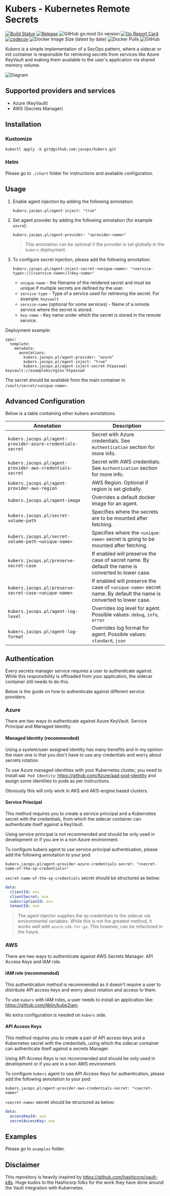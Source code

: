 # Kubers - Kubernetes Remote Secrets
[![Build Status](https://cloud.drone.io/api/badges/jacops/kubers/status.svg)](https://cloud.drone.io/jacops/kubers)
[![Release](https://img.shields.io/github/v/release/jacops/kubers.svg)](https://github.com/jacops/kubers/releases/latest)
![GitHub go.mod Go version](https://img.shields.io/github/go-mod/go-version/jacops/kubers)
[![Go Report Card](https://goreportcard.com/badge/github.com/jacops/kubers)](https://goreportcard.com/report/github.com/jacops/kubers)
[![codecov](https://codecov.io/gh/jacops/kubers/branch/master/graph/badge.svg)](https://codecov.io/gh/jacops/kubers)
![Docker Image Size (latest by date)](https://img.shields.io/docker/image-size/jacops/kubers-agent)
![Docker Pulls](https://img.shields.io/docker/pulls/jacops/kubers-agent)
![GitHub](https://img.shields.io/github/license/jacops/kubers)

Kubers is a simple implementation of a SecOps pattern, where a sidecar or init container is responsible for retrieving secrets from services like Azure KeyVault and making them available to the user's application via shared memory volume.

![Diagram](statics/diagram.png)

## Supported providers and services
* Azure (KeyVault)
* AWS (Secrets Manager)

## Installation

### Kustomize
```
kubectl apply -k git@github.com:jacops/kubers.git
```

### Helm
Please go to `./chart` folder for instructions and available configuration.

## Usage

1. Enable agent injection by adding the following annotation:
   ```
   kubers.jacops.pl/agent-inject: "true"
   ```
2. Set agent provider by adding the following annotation (for example `azure`):
   ```
   kubers.jacops.pl/agent-provider: "<provider-name>"
   ```
   > This annotation can be optional if the provider is set globally in the `kubers` deployment.

3. To configure secret injection, please add the following annotation:

   ```
   kubers.jacops.pl/agent-inject-secret-<unique-name>: "<service-type>://[<service-name>/]<key-name>"
   ```
   * `unique-name` - the filename of the rendered secret and must be unique if multiple secrets are defined by  the user.
   * `service-type` - Type of a service used for retrieving the secret. For example: `keyvault`
   * `service-name` (optional for some services) - Name of a remote service where the secret is stored.
   * `key-name` - Key name under which the secret is stored in the remote service.

Deployment example:
```
spec:
  template:
    metadata:
      annotations:
        kubers.jacops.pl/agent-provider: "azure"
        kubers.jacops.pl/agent-inject: "true"
        kubers.jacops.pl/agent-inject-secret-htpasswd: keyvault://examplekv/nginx-htpasswd
```

The secret should be available from the main container in `/vault/secret/<unique-name>`.

## Advanced Configuration

Below is a table containing other kubers annotations.

| Annotation | Description |
|---|---|
| `kubers.jacops.pl/agent-provider-azure-credentials-secret` | Secret with Azure credentials. See `Authentication` section for more info. |
| `kubers.jacops.pl/agent-provider-aws-credentials-secret` | Secret with AWS credentials. See `Authentication` section for more info. |
| `kubers.jacops.pl/agent-provider-aws-region` | AWS Region. Optional if region is set globally. |
| `kubers.jacops.pl/agent-image` | Overrides a default docker image for an agent. |
| `kubers.jacops.pl/secret-volume-path` | Specifies where the secrets are to be mounted after fetching. |
| `kubers.jacops.pl/secret-volume-path-<unique-name>` | Specifies where the `<unique-name>` secret is going to be mounted after fetching. |
| `kubers.jacops.pl/preserve-secret-case` | If enabled will preserve the case of secret name. By default the name is converted to lower case. |
| `kubers.jacops.pl/preserve-secret-case-<unique-name>` | If enabled will preserve the case of `<unique-name>` secret name. By default the name is converted to lower case. |
| `kubers.jacops.pl/agent-log-level` | Overrides log level for agent. Possible values: `debug`, `info`, `error` |
| `kubers.jacops.pl/agent-log-format` | Overrides log format for agent. Possible values: `standard`, `json` |


## Authentication

Every secrets manager service requires a user to authenticate against. While this responsibility is offloaded from your application, the sidecar container still needs to do this.

Below is the guide on how to authenticate against different service providers.

### Azure
There are two ways to authenticate against Azure KeyVault. Service Principal and Managed Identity.

#### Managed Identity (recommended)
Using a system/user assigned identity has many benefits and in my opinion the main one is that you don't have to use any credentials and worry about secrets rotation.

To use Azure managed identities with your Kubernetes cluster, you need to install `AAD Pod Identity`: https://github.com/Azure/aad-pod-identity and assign some identities to pods as per instructions.

Obviously this will only work in AKS and AKS-engine based clusters.

#### Service Principal
This method requires you to create a service principal and a Kubernetes secret with the credentials, from which the sidecar container can authenticate itself against a KeyVault.

Using service principal is not recommended and should be only used in development or if you are in a non Azure environment.

To configure kubers agent to use service principal authentication, please add the following annotation to your pod:
```
kubers.jacops.pl/agent-provider-azure-credentials-secret: "<secret-name-of-the-sp-credentials>"
```

`secret-name-of-the-sp-credentials` secret should be structured as below:
```yaml
data:
  clientId: xxx
  clientSecret: xxx
  subscriptionId: xxx
  tenantId: xxx
```
> The agent injector supplies the sp credentials to the sidecar via environmental variables.
> While this is not the greatest method, it works well with `azure-sdk-for-go`. This however, can be refactored in the future.

### AWS
There are two ways to authenticate against AWS Secrets Manager. API Access Keys and IAM role.

#### IAM role (recommended)
This authentication method is recommended as it doesn't require a user to distribute API access keys and worry about rotation and access to them.

To use `kubers` with IAM roles, a user needs to install an application like: https://github.com/jtblin/kube2iam.

No extra configuration is needed on `kubers` side.

#### API Access Keys
This method requires you to create a pair of API access keys and a Kubernetes secret with the credentials, using which the sidecar container can authenticate itself against a secrets Manager.

Using API Access Keys is not recommended and should be only used in development or if you are in a non AWS environment.

To configure `kubers` agent to use API Access Keys for authentication, please add the following annotation to your pod:
```
kubers.jacops.pl/agent-provider-aws-credentials-secret: "<secret-name>"
```

`<secret-name>` secret should be structured as below:
```yaml
data:
  accessKeyId: xxx
  secretAccessKey: xxx
```

## Examples

Please go to `examples` folder.

## Disclaimer
This repository is heavily inspired by https://github.com/hashicorp/vault-k8s.
Huge kudos to the Hashicorp folks for the work they have done around the Vault integration with Kubernetes.
